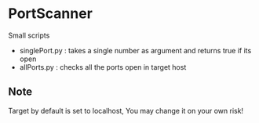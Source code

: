 # PortScanner

Small scripts 

- singlePort.py : takes a single number as argument and returns true if its open
- allPorts.py : checks all the ports open in target host

## Note
Target by default is set to localhost,
You may change it on your own risk!
